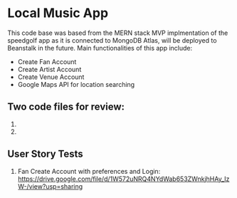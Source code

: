 # Local Music App
This code base was based from the MERN stack MVP implmentation of the speedgolf
app as it is connected to MongoDB Atlas, will be deployed to Beanstalk in the future. 
Main functionalities of this app include:

* Create Fan Account
* Create Artist Account
* Create Venue Account
* Google Maps API for location searching

## Two code files for review:
1. 
2. 

## User Story Tests
1. Fan Create Account with preferences and Login: https://drive.google.com/file/d/1W572uNRQ4NYdWab653ZWnkjhHAy_IzW-/view?usp=sharing
